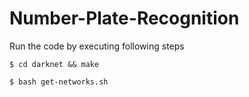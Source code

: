 # Number-Plate-Recognition

Run the code by executing following steps

```shellscript
$ cd darknet && make
```
```shellscript
$ bash get-networks.sh
```

